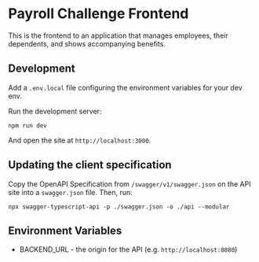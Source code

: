 # Payroll Challenge Frontend

This is the frontend to an application that manages employees, their dependents, and shows accompanying benefits.

## Development

Add a `.env.local` file configuring the environment variables for your dev env.

Run the development server:

```
npm run dev
```

And open the site at `http://localhost:3000`.

## Updating the client specification

Copy the OpenAPI Specification from `/swagger/v1/swagger.json` on the API site into
a `swagger.json` file. Then, run:

```
npx swagger-typescript-api -p ./swagger.json -o ./api --modular
```

## Environment Variables

- BACKEND_URL - the origin for the API (e.g. `http://localhost:8080`)
